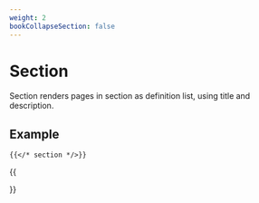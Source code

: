 ```yaml
---
weight: 2
bookCollapseSection: false
---
```


# Section

Section renders pages in section as definition list, using title and description.

## Example

```tpl
{{</* section */>}}
```

{{<section>}}